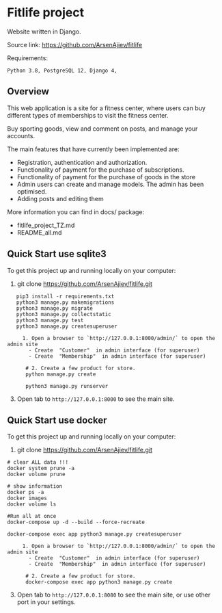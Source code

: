# Fitlife project

Website written in Django.

Source link: https://github.com/ArsenAjiev/fitlife

Requirements:

    Python 3.8, PostgreSQL 12, Django 4, 



## Overview

This web application is a site for a fitness center, 
where users can buy different types of memberships to visit the fitness center.

Buy sporting goods, view and comment on posts, and manage your accounts.

The main features that have currently been implemented are:

* Registration, authentication and authorization.
* Functionality of payment for the purchase of subscriptions.
* Functionality of payment for the purchase of goods in the store
* Admin users can create and manage models. The admin has been optimised.
* Adding posts and editing them

More information you can find in docs/ package:
* fitlife_project_TZ.md
* README_all.md



## Quick Start use sqlite3

To get this project up and running locally on your computer:
1. git clone https://github.com/ArsenAjiev/fitlife.git

```shell
   pip3 install -r requirements.txt
   python3 manage.py makemigrations
   python3 manage.py migrate
   python3 manage.py collectstatic
   python3 manage.py test 
   python3 manage.py createsuperuser 
```
 ```text
      1. Open a browser to `http://127.0.0.1:8000/admin/` to open the admin site     
        - Create  "Customer"  in admin interface (for superuser)
        - Create  "Membership"  in admin interface (for superuser)
```
   
```shell
      # 2. Create a few product for store.
      python manage.py create
```
```shell
      python3 manage.py runserver

```
3. Open tab to `http://127.0.0.1:8000` to see the main site.



## Quick Start use docker

To get this project up and running locally on your computer:
1. git clone https://github.com/ArsenAjiev/fitlife.git

```shell
# clear ALL data !!! 
docker system prune -a
docker volume prune

```
```shell
# show information 
docker ps -a
docker images
docker volume ls

```
```shell
#Run all at once
docker-compose up -d --build --force-recreate
```

```shell
docker-compose exec app python3 manage.py createsuperuser
```

 ```text
      1. Open a browser to `http://127.0.0.1:8000/admin/` to open the admin site     
        - Create  "Customer"  in admin interface (for superuser)
        - Create  "Membership"  in admin interface (for superuser)
```
   
```shell
      # 2. Create a few product for store.
      docker-compose exec app python3 manage.py create
```
3. Open tab to `http://127.0.0.1:8080` to see the main site, or use other port in your settings.





